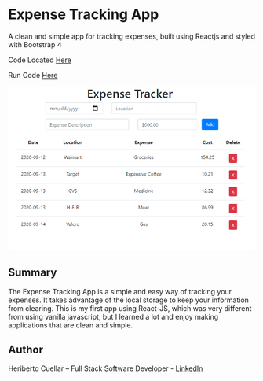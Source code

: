 # Expense Tracking App
A clean and simple app for tracking expenses, built using Reactjs and styled with Bootstrap 4

Code Located [Here](https://github.com/hcuellar-coder/expense-tracker-app-react)

Run Code [Here](https://hc-expense-tracker-react.herokuapp.com/)

![ExpenseTrackerApp](./images/expense-tracker-app-react.PNG)

## Summary
The Expense Tracking App is a simple and easy way of tracking your expenses. It takes advantage of the local storage to keep your information from clearing.
This is my first app using React-JS, which was very different from using vanilla javascript, but I learned a lot and enjoy making applications that are clean and simple.

## Author
Heriberto Cuellar – Full Stack Software Developer - [LinkedIn](linkedin.com/in/heriberto-c-5aa11952)
